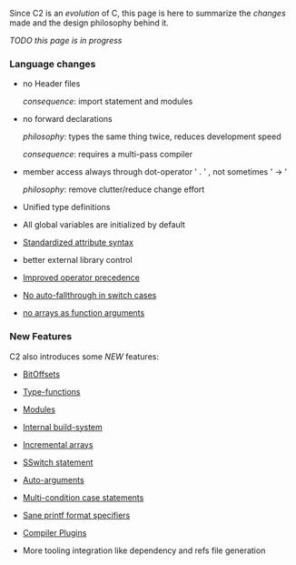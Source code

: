 
Since C2 is an _evolution_ of C, this page is here to summarize the
_changes_ made and the design philosophy behind it.

*TODO this page is in progress*


### Language changes

* no Header files

    _consequence_: import statement and modules

* no forward declarations

    _philosophy_: types the same thing twice, reduces development speed

    _consequence_: requires a multi-pass compiler

* member access always through dot-operator ' . ' , not sometimes ' -> '

    _philosophy_: remove clutter/reduce change effort

* Unified type definitions

* All global variables are initialized by default

* [Standardized attribute syntax](../language/attributes)

* better external library control

* [Improved operator precedence](../language/operators)

* [No auto-fallthrough in switch cases](../language/switch_statement/#auto-fallthrough)

* [no arrays as function arguments](../language/functions.md)

### New Features
C2 also introduces some *NEW* features:

* [BitOffsets](../language/bitoffsets)

* [Type-functions](../language/type_functions.md)

* [Modules](../language/modules)

* [Internal build-system](../build_system/intro)

* [Incremental arrays](../language/variables/#incremental-arrays)

* [SSwitch statement](../language/switch_statement/#sswitch-statement)

* [Auto-arguments](../language/attributes/#auto-arguments)

* [Multi-condition case statements](../language/switch_statement/#multi-condition-case-statements)

* [Sane printf format specifiers](../language/printf_specifiers)

* [Compiler Plugins](../language/plugins.md)

* More tooling integration like dependency and refs file generation


